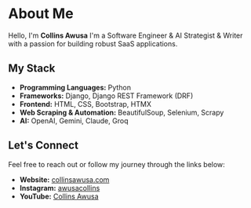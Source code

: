 # About Me
Hello, I'm **Collins Awusa** I'm a Software Engineer & AI Strategist & Writer with a passion for building robust SaaS applications. 

## My Stack
- **Programming Languages:** Python
- **Frameworks:** Django, Django REST Framework (DRF)
- **Frontend:** HTML, CSS, Bootstrap, HTMX
- **Web Scraping & Automation:** BeautifulSoup, Selenium, Scrapy
- **AI:** OpenAI, Gemini, Claude, Groq

## Let's Connect
Feel free to reach out or follow my journey through the links below:
- **Website:** [collinsawusa.com](https://collinsawusa.com)
- **Instagram:** [awusacollins](https://www.instagram.com/awusacollins/)
- **YouTube:** [Collins Awusa](https://www.youtube.com/@awusacollins)

<!---
Collinshack/Collinshack is a ✨ special ✨ repository because its `README.md` (this file) appears on your GitHub profile.
You can click the Preview link to take a look at your changes.
--->
